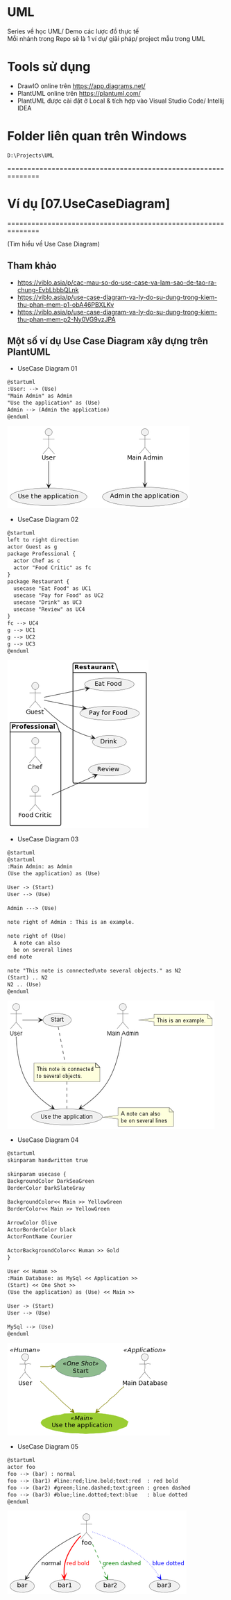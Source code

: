 # UML
Series về học UML/ Demo các lược đồ thực tế<br/>
Mỗi nhánh trong Repo sẽ là 1 ví dụ/ giải pháp/ project mẫu trong UML

# Tools sử dụng
- DrawIO online trên https://app.diagrams.net/
- PlantUML online trên https://plantuml.com/
- PlantUML được cài đặt ở Local & tích hợp vào Visual Studio Code/ Intellij IDEA

# Folder liên quan trên Windows
```
D:\Projects\UML
```

==============================================================

# Ví dụ [07.UseCaseDiagram]
==============================================================

(Tìm hiểu về Use Case Diagram)

## Tham khảo
- https://viblo.asia/p/cac-mau-so-do-use-case-va-lam-sao-de-tao-ra-chung-EvbLbbbQLnk
- https://viblo.asia/p/use-case-diagram-va-ly-do-su-dung-trong-kiem-thu-phan-mem-p1-obA46PBXLKv
- https://viblo.asia/p/use-case-diagram-va-ly-do-su-dung-trong-kiem-thu-phan-mem-p2-Ny0VG9vzJPA

## Một số ví dụ Use Case Diagram xây dựng trên PlantUML
- UseCase Diagram 01
```shell
@startuml
:User: --> (Use)
"Main Admin" as Admin
"Use the application" as (Use)
Admin --> (Admin the application)
@enduml
```
![Sample UseCase Diagram 01](usecase-diagram/resources/UseCaseDiagram01.png "Sample UseCase Diagram 01")


- UseCase Diagram 02
```shell
@startuml
left to right direction
actor Guest as g
package Professional {
  actor Chef as c
  actor "Food Critic" as fc
}
package Restaurant {
  usecase "Eat Food" as UC1
  usecase "Pay for Food" as UC2
  usecase "Drink" as UC3
  usecase "Review" as UC4
}
fc --> UC4
g --> UC1
g --> UC2
g --> UC3
@enduml
```
![Sample UseCase Diagram 02](usecase-diagram/resources/UseCaseDiagram02.png "Sample UseCase Diagram 02")


- UseCase Diagram 03
```shell
@startuml
@startuml
:Main Admin: as Admin
(Use the application) as (Use)

User -> (Start)
User --> (Use)

Admin ---> (Use)

note right of Admin : This is an example.

note right of (Use)
  A note can also
  be on several lines
end note

note "This note is connected\nto several objects." as N2
(Start) .. N2
N2 .. (Use)
@enduml

```
![Sample UseCase Diagram 03](usecase-diagram/resources/UseCaseDiagram03.png "Sample UseCase Diagram 03")


- UseCase Diagram 04
```shell
@startuml
skinparam handwritten true

skinparam usecase {
BackgroundColor DarkSeaGreen
BorderColor DarkSlateGray

BackgroundColor<< Main >> YellowGreen
BorderColor<< Main >> YellowGreen

ArrowColor Olive
ActorBorderColor black
ActorFontName Courier

ActorBackgroundColor<< Human >> Gold
}

User << Human >>
:Main Database: as MySql << Application >>
(Start) << One Shot >>
(Use the application) as (Use) << Main >>

User -> (Start)
User --> (Use)

MySql --> (Use)
@enduml
```
![Sample UseCase Diagram 04](usecase-diagram/resources/UseCaseDiagram04.png "Sample UseCase Diagram 04")


- UseCase Diagram 05
```shell
@startuml
actor foo
foo --> (bar) : normal
foo --> (bar1) #line:red;line.bold;text:red  : red bold
foo --> (bar2) #green;line.dashed;text:green : green dashed 
foo --> (bar3) #blue;line.dotted;text:blue   : blue dotted
@enduml
```
![Sample UseCase Diagram 05](usecase-diagram/resources/UseCaseDiagram05.png "Sample UseCase Diagram 05")